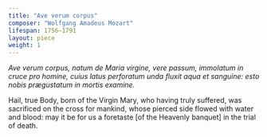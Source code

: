 ```yaml
---
title: "Ave verum corpus"
composer: "Wolfgang Amadeus Mozart"
lifespan: 1756–1791
layout: piece
weight: 1
---
```


*Ave verum corpus, natum de Maria virgine, vere passum, immolatum in cruce pro homine, cuius latus perforatum unda fluxit aqua et sanguine: esto nobis prægustatum in mortis examine.*

Hail, true Body, born of the Virgin Mary, who having truly suffered, was sacrificed on the cross for mankind, whose pierced side flowed with water and blood: may it be for us a foretaste [of the Heavenly banquet] in the trial of death.
